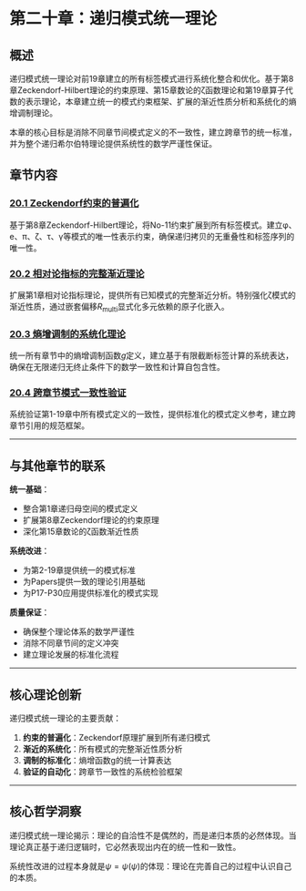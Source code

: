 # 第二十章：递归模式统一理论

## 概述

递归模式统一理论对前19章建立的所有标签模式进行系统化整合和优化。基于第8章Zeckendorf-Hilbert理论的约束原理、第15章数论的ζ函数理论和第19章算子代数的表示理论，本章建立统一的模式约束框架、扩展的渐近性质分析和系统化的熵增调制理论。

本章的核心目标是消除不同章节间模式定义的不一致性，建立跨章节的统一标准，并为整个递归希尔伯特理论提供系统性的数学严谨性保证。

## 章节内容

### [20.1 Zeckendorf约束的普遍化](./20.1-zeckendorf-constraint-universalization.md)
基于第8章Zeckendorf-Hilbert理论，将No-11约束扩展到所有标签模式。建立φ、e、π、ζ、τ、γ等模式的唯一性表示约束，确保递归拷贝的无重叠性和标签序列的唯一性。

### [20.2 相对论指标的完整渐近理论](./20.2-complete-asymptotic-theory-relativistic-indicators.md)  
扩展第1章相对论指标理论，提供所有已知模式的完整渐近分析。特别强化ζ模式的渐近性质，通过嵌套偏移$R_{\text{multi}}$显式化多元依赖的原子化嵌入。

### [20.3 熵增调制的系统化理论](./20.3-systematic-entropy-modulation-theory.md)
统一所有章节中的熵增调制函数$g$定义，建立基于有限截断标签计算的系统表达，确保在无限递归无终止条件下的数学一致性和计算自包含性。

### [20.4 跨章节模式一致性验证](./20.4-cross-chapter-mode-consistency-verification.md)
系统验证第1-19章中所有模式定义的一致性，提供标准化的模式定义参考，建立跨章节引用的规范框架。

---

## 与其他章节的联系

**统一基础**：
- 整合第1章递归母空间的模式定义
- 扩展第8章Zeckendorf理论的约束原理
- 深化第15章数论的ζ函数渐近性质

**系统改进**：
- 为第2-19章提供统一的模式标准
- 为Papers提供一致的理论引用基础
- 为P17-P30应用提供标准化的模式实现

**质量保证**：
- 确保整个理论体系的数学严谨性
- 消除不同章节间的定义冲突
- 建立理论发展的标准化流程

---

## 核心理论创新

递归模式统一理论的主要贡献：
1. **约束的普遍化**：Zeckendorf原理扩展到所有递归模式
2. **渐近的系统化**：所有模式的完整渐近性质分析
3. **调制的标准化**：熵增函数g的统一计算表达
4. **验证的自动化**：跨章节一致性的系统检验框架

---

## 核心哲学洞察

递归模式统一理论揭示：理论的自洽性不是偶然的，而是递归本质的必然体现。当理论真正基于递归逻辑时，它必然表现出内在的统一性和一致性。

系统性改进的过程本身就是$\psi = \psi(\psi)$的体现：理论在完善自己的过程中认识自己的本质。